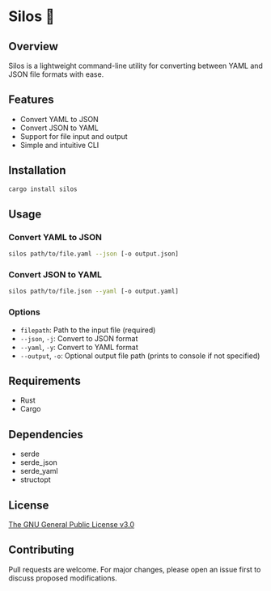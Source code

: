 # Silos 🔄

## Overview

Silos is a lightweight command-line utility for converting between YAML and JSON file formats with ease.

## Features

- Convert YAML to JSON
- Convert JSON to YAML
- Support for file input and output
- Simple and intuitive CLI

## Installation

```bash
cargo install silos
```

## Usage

### Convert YAML to JSON

```bash
silos path/to/file.yaml --json [-o output.json]
```

### Convert JSON to YAML

```bash
silos path/to/file.json --yaml [-o output.yaml]
```

### Options

- `filepath`: Path to the input file (required)
- `--json`, `-j`: Convert to JSON format
- `--yaml`, `-y`: Convert to YAML format
- `--output`, `-o`: Optional output file path (prints to console if not specified)

## Requirements

- Rust
- Cargo

## Dependencies

- serde
- serde_json
- serde_yaml
- structopt

## License

[The GNU General Public License v3.0 ](LICENSE)

## Contributing

Pull requests are welcome. For major changes, please open an issue first to discuss proposed modifications.

